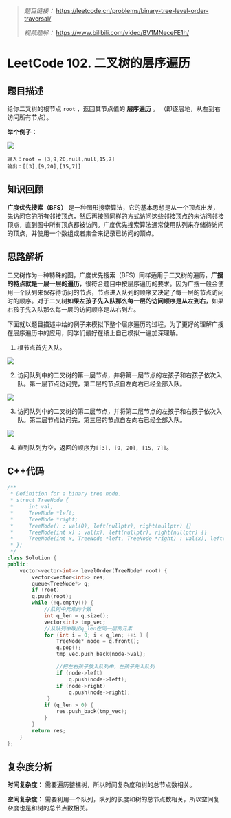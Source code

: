 > *题目链接：* https://leetcode.cn/problems/binary-tree-level-order-traversal/
>
> *视频题解：* https://www.bilibili.com/video/BV1MNeceFE1h/

# LeetCode 102. 二叉树的层序遍历

## 题目描述

给你二叉树的根节点 `root` ，返回其节点值的 **层序遍历** 。 （即逐层地，从左到右访问所有节点）。

**举个例子：**

![](https://gitee.com/ldtech007/picture/raw/master/pic/lc-0102-01.png)

```
输入：root = [3,9,20,null,null,15,7]
输出：[[3],[9,20],[15,7]]
```

## 知识回顾

**广度优先搜索（BFS）** 是一种图形搜索算法，它的基本思想是从一个顶点出发，先访问它的所有邻接顶点，然后再按照同样的方式访问这些邻接顶点的未访问邻接顶点，直到图中所有顶点都被访问。广度优先搜索算法通常使用队列来存储待访问的顶点，并使用一个数组或者集合来记录已访问的顶点。

## 思路解析

二叉树作为一种特殊的图，广度优先搜索（BFS）同样适用于二叉树的遍历，**广搜的特点就是一层一层的遍历**，很符合题目中按层序遍历的要求。因为广搜一般会使用一个队列来保存待访问的节点，节点进入队列的顺序又决定了每一层的节点访问时的顺序。对于二叉树**如果左孩子先入队那么每一层的访问顺序是从左到右**，如果右孩子先入队那么每一层的访问顺序是从右到左。

下面就以题目描述中给的例子来模拟下整个层序遍历的过程，为了更好的理解广搜在层序遍历中的应用，同学们最好在纸上自己模拟一遍加深理解。

1. 根节点首先入队。

![](https://gitee.com/ldtech007/picture/raw/master/pic/lc-0102-02.png)

2. 访问队列中的二叉树的第一层节点，并将第一层节点的左孩子和右孩子依次入队。第一层节点访问完，第二层的节点自左向右已经全部入队。

![](https://gitee.com/ldtech007/picture/raw/master/pic/lc-0102-03.png)

3. 访问队列中的二叉树的第二层节点，并将第二层节点的左孩子和右孩子依次入队。第二层节点访问完，第三层的节点自左向右已经全部入队。

![](https://gitee.com/ldtech007/picture/raw/master/pic/lc-0102-04.png)

4. 直到队列为空，返回的顺序为`[[3], [9, 20], [15, 7]]`。

## C++代码

```cpp
/**
 * Definition for a binary tree node.
 * struct TreeNode {
 *     int val;
 *     TreeNode *left;
 *     TreeNode *right;
 *     TreeNode() : val(0), left(nullptr), right(nullptr) {}
 *     TreeNode(int x) : val(x), left(nullptr), right(nullptr) {}
 *     TreeNode(int x, TreeNode *left, TreeNode *right) : val(x), left(left), right(right) {}
 * };
 */
class Solution {
public:
    vector<vector<int>> levelOrder(TreeNode* root) {
        vector<vector<int>> res;
        queue<TreeNode*> q;
        if (root)
        q.push(root);
        while (!q.empty()) {
            //队列中元素的个数
            int q_len = q.size();
            vector<int> tmp_vec;
            //从队列中取出q_len在同一层的元素
            for (int i = 0; i < q_len; ++i ) {
                TreeNode* node = q.front();
                q.pop();
                tmp_vec.push_back(node->val);

                //把左右孩子放入队列中，左孩子先入队列
                if (node->left)
                    q.push(node->left);
                if (node->right)
                    q.push(node->right); 
             }
            if (q_len > 0) {
                res.push_back(tmp_vec);
            }
        }
        return res;
    }
};
```

## 复杂度分析

**时间复杂度：** 需要遍历整棵树，所以时间复杂度和树的总节点数相关。

**空间复杂度：** 需要利用一个队列，队列的长度和树的总节点数相关，所以空间复杂度也是和树的总节点数相关。
